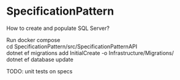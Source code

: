 # SpecificationPattern

How to create and populate SQL Server?

Run docker compose  
cd SpecificationPattern/src/SpecificationPatternAPI  
dotnet ef migrations add InitialCreate -o Infrastructure/Migrations/  
dotnet ef database update  

TODO: unit tests on specs  
